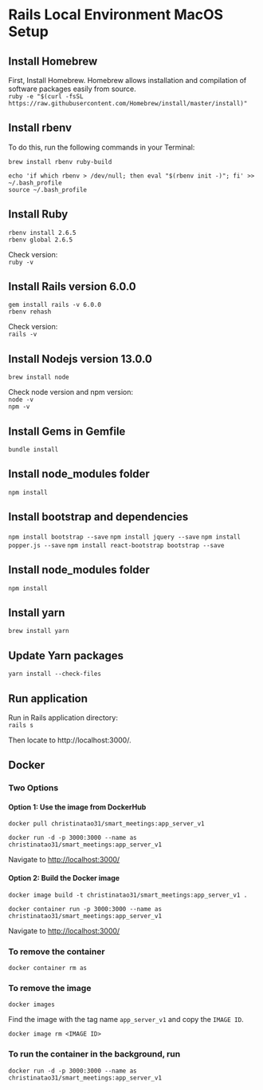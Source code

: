 # Rails Local Environment MacOS Setup

## Install Homebrew

First, Install Homebrew. Homebrew allows installation and compilation of software packages easily from source.  
`ruby -e "$(curl -fsSL https://raw.githubusercontent.com/Homebrew/install/master/install)"`

## Install rbenv
To do this, run the following commands in your Terminal:

`brew install rbenv ruby-build`
```
echo 'if which rbenv > /dev/null; then eval "$(rbenv init -)"; fi' >> ~/.bash_profile
source ~/.bash_profile
```

## Install Ruby

`rbenv install 2.6.5`  
`rbenv global 2.6.5`  

Check version:  
`ruby -v`

## Install Rails version 6.0.0

`gem install rails -v 6.0.0`  
`rbenv rehash`  

Check version:  
`rails -v`

## Install Nodejs version 13.0.0

`brew install node`  

Check node version and npm version:  
`node -v`  
`npm -v`

## Install Gems in Gemfile

`bundle install`

## Install node_modules folder

`npm install`

## Install bootstrap and dependencies

`npm install bootstrap --save`
`npm install jquery --save`
`npm install popper.js --save`
`npm install react-bootstrap bootstrap --save`


## Install node_modules folder

`npm install`

## Install yarn

`brew install yarn`

## Update Yarn packages

`yarn install --check-files`

## Run application

Run in Rails application directory:  
`rails s`

Then locate to http://localhost:3000/.

## Docker

### Two Options

#### Option 1: Use the image from DockerHub

`docker pull christinatao31/smart_meetings:app_server_v1`

`docker run -d -p 3000:3000 --name as christinatao31/smart_meetings:app_server_v1`

Navigate to <http://localhost:3000/>

#### Option 2: Build the Docker image

`docker image build -t christinatao31/smart_meetings:app_server_v1 .`

`docker container run -p 3000:3000 --name as christinatao31/smart_meetings:app_server_v1`

Navigate to <http://localhost:3000/>


### To remove the container

`docker container rm as`

### To remove the image

`docker images`

Find the image with the tag name `app_server_v1` and copy the `IMAGE ID`.

`docker image rm <IMAGE ID>`

### To run the container in the background, run

`docker run -d -p 3000:3000 --name as christinatao31/smart_meetings:app_server_v1`
